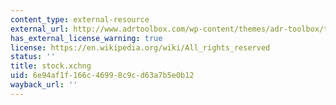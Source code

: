 ```yaml
---
content_type: external-resource
external_url: http://www.adrtoolbox.com/wp-content/themes/adr-toolbox/timthumb.php?src=http://www.adrtoolbox.com/wp-content/uploads/2013/03/Game-Theory.jpg&w=550&h=500&zc=1
has_external_license_warning: true
license: https://en.wikipedia.org/wiki/All_rights_reserved
status: ''
title: stock.xchng
uid: 6e94af1f-166c-4699-8c9c-d63a7b5e0b12
wayback_url: ''
---
```

